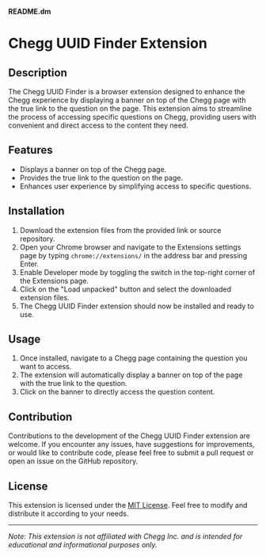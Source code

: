 **README.dm**

# Chegg UUID Finder Extension

## Description

The Chegg UUID Finder is a browser extension designed to enhance the Chegg experience by displaying a banner on top of the Chegg page with the true link to the question on the page. This extension aims to streamline the process of accessing specific questions on Chegg, providing users with convenient and direct access to the content they need.

## Features

- Displays a banner on top of the Chegg page.
- Provides the true link to the question on the page.
- Enhances user experience by simplifying access to specific questions.

## Installation

1. Download the extension files from the provided link or source repository.
2. Open your Chrome browser and navigate to the Extensions settings page by typing `chrome://extensions/` in the address bar and pressing Enter.
3. Enable Developer mode by toggling the switch in the top-right corner of the Extensions page.
4. Click on the "Load unpacked" button and select the downloaded extension files.
5. The Chegg UUID Finder extension should now be installed and ready to use.

## Usage

1. Once installed, navigate to a Chegg page containing the question you want to access.
2. The extension will automatically display a banner on top of the page with the true link to the question.
3. Click on the banner to directly access the question content.

## Contribution

Contributions to the development of the Chegg UUID Finder extension are welcome. If you encounter any issues, have suggestions for improvements, or would like to contribute code, please feel free to submit a pull request or open an issue on the GitHub repository.

## License

This extension is licensed under the [MIT License](LICENSE). Feel free to modify and distribute it according to your needs.

---

*Note: This extension is not affiliated with Chegg Inc. and is intended for educational and informational purposes only.*
